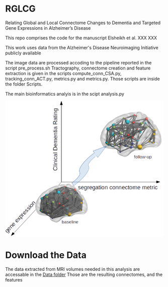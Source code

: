 # RGLCG
Relating Global and Local Connectome Changes to Dementia and Targeted Gene Expressions in Alzheimer’s Disease

This repo comprises the code for the manuscript Elsheikh et al. XXX XXX 

This work uses data from the Alzheimer's Disease Neuroimaging Initiative publicly available

The image data are processed accoding to the pipeline reported in the script pre_process.sh Tractography, connectome creation and feature extraction is given in the scripts compute_conn_CSA.py, tracking_conn_ACT.py, metrics.py and metrics.py. Those scripts are inside the folder Scripts.

The main bioinformatics analyis is in the scipt analysis.py


![image](https://github.com/elssam/RGLCG/blob/master/radiogenomics2.png)

# Download the Data
The data extracted from MRI volumes  needed in this analysis are accessable in the [Data folder](https://github.com/elssam/RGLCG/tree/master/Data)
Those are the resulting connectomes, and the features
